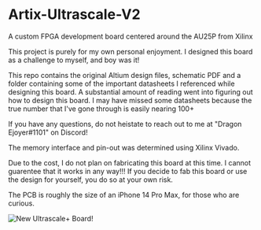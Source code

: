 # Artix-Ultrascale-V2
A custom FPGA development board centered around the AU25P from Xilinx


This project is purely for my own personal enjoyment. I designed this board as a challenge to myself, and boy was it! 

This repo contains the original Altium design files, schematic PDF and a folder containing some of the important datasheets I referenced while designing this board. A substantial amount of reading went into figuring out how to design this board. I may have missed some datasheets because the true number that I've gone through is easily nearing 100+

If you have any questions, do not heistate to reach out to me at "Dragon Ejoyer#1101" on Discord! 

The memory interface and pin-out was determined using Xilinx Vivado. 

Due to the cost, I do not plan on fabricating this board at this time. I cannot guarentee that it works in any way!!! If you decide to fab this board or use the design for yourself, you do so at your own risk. 

The PCB is roughly the size of an iPhone 14 Pro Max, for those who are curious. 

![New Ultrascale+ Board!](https://i.imgur.com/hz8PWnG.png)
